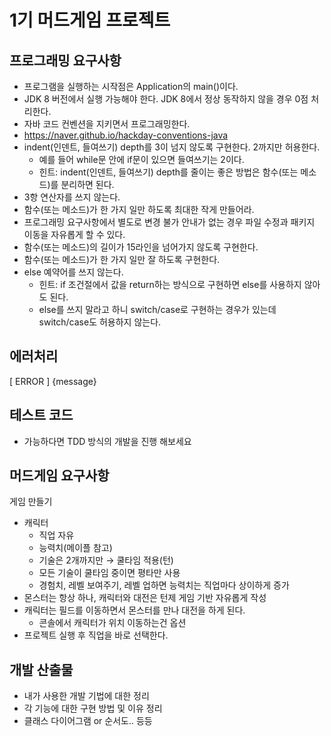 # 1기 머드게임 프로젝트

## 프로그래밍 요구사항
- 프로그램을 실행하는 시작점은 Application의 main()이다.
- JDK 8 버전에서 실행 가능해야 한다. JDK 8에서 정상 동작하지 않을 경우 0점 처리한다.
- 자바 코드 컨벤션을 지키면서 프로그래밍한다.
- https://naver.github.io/hackday-conventions-java
- indent(인덴트, 들여쓰기) depth를 3이 넘지 않도록 구현한다. 2까지만 허용한다.
    - 예를 들어 while문 안에 if문이 있으면 들여쓰기는 2이다.
    - 힌트: indent(인덴트, 들여쓰기) depth를 줄이는 좋은 방법은 함수(또는 메소드)를 분리하면 된다.
- 3항 연산자를 쓰지 않는다.
- 함수(또는 메소드)가 한 가지 일만 하도록 최대한 작게 만들어라.
- 프로그래밍 요구사항에서 별도로 변경 불가 안내가 없는 경우 파일 수정과 패키지 이동을 자유롭게 할 수 있다.
- 함수(또는 메소드)의 길이가 15라인을 넘어가지 않도록 구현한다.
- 함수(또는 메소드)가 한 가지 일만 잘 하도록 구현한다.
- else 예약어를 쓰지 않는다.
    - 힌트: if 조건절에서 값을 return하는 방식으로 구현하면 else를 사용하지 않아도 된다.
    - else를 쓰지 말라고 하니 switch/case로 구현하는 경우가 있는데 switch/case도 허용하지 않는다.

## 에러처리
[ ERROR ] {message}

## 테스트 코드
- 가능하다면 TDD 방식의 개발을 진행 해보세요

## 머드게임 요구사항
게임 만들기
- 캐릭터
    - 직업 자유
    - 능력치(메이플 참고)
    - 기술은 2개까지만 → 쿨타임 적용(턴)
    - 모든 기술이 쿨타임 중이면 평타만 사용
    - 경험치, 레벨 보여주기, 레벨 업하면 능력치는 직업마다 상이하게 증가
- 몬스터는 항상 하나, 캐릭터와 대전은 턴제 게임 기반 자유롭게 작성
- 캐릭터는 필드를 이동하면서 몬스터를 만나 대전을 하게 된다.
    - 콘솔에서 캐릭터가 위치 이동하는건 옵션
- 프로젝트 실행 후 직업을 바로 선택한다.

## 개발 산출물
- 내가 사용한 개발 기법에 대한 정리
- 각 기능에 대한 구현 방법 및 이유 정리
- 클래스 다이어그램 or 순서도.. 등등
